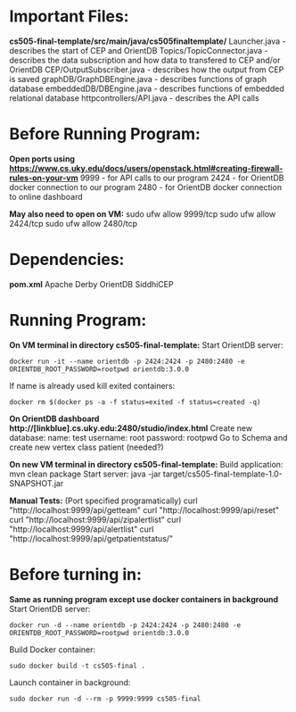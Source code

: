 # Important Files:
**cs505-final-template/src/main/java/cs505finaltemplate/**
Launcher.java - describes the start of CEP and OrientDB
Topics/TopicConnector.java - describes the data subscription and how data to transfered to CEP and/or OrientDB
CEP/OutputSubscriber.java - describes how the output from CEP is saved
graphDB/GraphDBEngine.java - describes functions of graph database
embeddedDB/DBEngine.java - describes functions of embedded relational database
httpcontrollers/API.java - describes the API calls

# Before Running Program:
**Open ports using https://www.cs.uky.edu/docs/users/openstack.html#creating-firewall-rules-on-your-vm**
9999 - for API calls to our program
2424 - for OrientDB docker connection to our program
2480 - for OrientDB docker connection to online dashboard
		
**May also need to open on VM:**
		sudo ufw allow 9999/tcp
		sudo ufw allow 2424/tcp
		sudo ufw allow 2480/tcp

# Dependencies:
**pom.xml**
Apache Derby
OrientDB
SiddhiCEP

# Running Program:
**On VM terminal in directory cs505-final-template:**
Start OrientDB server: 

	docker run -it --name orientdb -p 2424:2424 -p 2480:2480 -e ORIENTDB_ROOT_PASSWORD=rootpwd orientdb:3.0.0

If name is already used kill exited containers: 

	docker rm $(docker ps -a -f status=exited -f status=created -q)
	
**On OrientDB dashboard http://[linkblue].cs.uky.edu:2480/studio/index.html**
Create new database:
name: test
username: root
password: rootpwd
Go to Schema and create new vertex class patient (needed?)
	
**On new VM terminal in directory cs505-final-template:**
Build application: mvn clean package
Start server: java -jar target/cs505-final-template-1.0-SNAPSHOT.jar
		
**Manual Tests:** (Port specified programatically)
		curl "http://localhost:9999/api/getteam"
		curl "http://localhost:9999/api/reset"
		curl "http://localhost:9999/api/zipalertlist"
		curl "http://localhost:9999/api/alertlist"
		curl "http://localhost:9999/api/getpatientstatus/"
		
# Before turning in:
**Same as running program except use docker containers in background**
Start OrientDB server:

	docker run -d --name orientdb -p 2424:2424 -p 2480:2480 -e ORIENTDB_ROOT_PASSWORD=rootpwd orientdb:3.0.0

Build Docker container: 

	sudo docker build -t cs505-final .

Launch container in background: 

	sudo docker run -d --rm -p 9999:9999 cs505-final